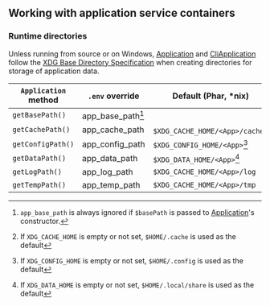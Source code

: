 ## Working with application service containers

### Runtime directories

Unless running from source or on Windows, [Application][Application] and
[CliApplication][CliApplication] follow the [XDG Base Directory
Specification][xdg-base-spec] when creating directories for storage of
application data.

| `Application` method | `.env` override   | Default (Phar, *nix)              | Default (Phar, Windows)      | Default (running from source) |
| -------------------- | ----------------- | --------------------------------- | ---------------------------- | ----------------------------- |
| `getBasePath()`      | app_base_path[^1] |                                   |                              |                               |
| `getCachePath()`     | app_cache_path    | `$XDG_CACHE_HOME/<App>/cache`[^2] | `%LOCALAPPDATA%/<App>/cache` | `<BasePath>/var/cache`        |
| `getConfigPath()`    | app_config_path   | `$XDG_CONFIG_HOME/<App>`[^3]      | `%APPDATA%/<App>/config`     | `<BasePath>/config`           |
| `getDataPath()`      | app_data_path     | `$XDG_DATA_HOME/<App>`[^4]        | `%APPDATA%/<App>/data`       | `<BasePath>/var/lib`          |
| `getLogPath()`       | app_log_path      | `$XDG_CACHE_HOME/<App>/log`       | `%LOCALAPPDATA%/<App>/log`   | `<BasePath>/var/log`          |
| `getTempPath()`      | app_temp_path     | `$XDG_CACHE_HOME/<App>/tmp`       | `%LOCALAPPDATA%/<App>/tmp`   | `<BasePath>/var/tmp`          |

[^1]: `app_base_path` is always ignored if `$basePath` is passed to
    [Application][Application]'s constructor.

[^2]: If `XDG_CACHE_HOME` is empty or not set, `$HOME/.cache` is used as the
    default

[^3]: If `XDG_CONFIG_HOME` is empty or not set, `$HOME/.config` is used as the
    default

[^4]: If `XDG_DATA_HOME` is empty or not set, `$HOME/.local/share` is used as
    the default


[Application]: https://lkrms.github.io/php-util/Lkrms.Container.Application.html
[CliApplication]: https://lkrms.github.io/php-util/Lkrms.Cli.CliApplication.html
[xdg-base-spec]: https://specifications.freedesktop.org/basedir-spec/basedir-spec-latest.html

